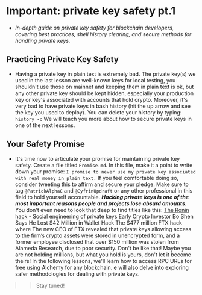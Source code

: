 # Important: private key safety pt.1
- *In-depth guide on private key safety for blockchain developers, covering best practices, shell history clearing, and secure methods for handling private keys.*

## Practicing Private Key Safety
- Having a private key in plain text is extremely bad. The private key(s) we used in the last lesson are well-known keys for local testing, you shouldn't use those on mainnet and keeping them in plain text is ok, but any other private key should be kept hidden, especially your production key or key's associated with accounts that hold crypto. Moreover, it's very bad to have private keys in bash history (hit the up arrow and see the key you used to deploy). You can delete your history by typing: ``` history -c ``` We will teach you more about how to secure private keys in one of the next lessons.

## Your Safety Promise
- It's time now to articulate your promise for maintaining private key safety. Create a file titled `Promise.md`. In this file, make it a point to write down your promise: ``` I promise to never use my private key associated with real money in plain text. ``` If you feel comfortable doing so, consider tweeting this to affirm and secure your pledge. Make sure to tag `@PatrickAlphaC` and `@CyfrinUpdraft` or any other professional in this field to hold yourself accountable. ***Hacking private keys is one of the most important reasons people and projects lose absurd amounts***. You don't even need to look that deep to find titles like this: [The Ronin hack](https://www.halborn.com/blog/post/explained-the-ronin-hack-march-2022) - Social engineering of private keys Early Crypto Investor Bo Shen Says He Lost $42 Million in Wallet Hack The $477 million FTX hack where The new CEO of FTX revealed that private keys allowing access to the firm’s crypto assets were stored in unencrypted form, and a former employee disclosed that over $150 million was stolen from Alameda Research, due to poor security.  Don't be like that! Maybe you are not holding millions, but what you hold is yours, don't let it become theirs! In the following lessons, we'll learn how to access RPC URLs for free using Alchemy for any blockchain. e will also delve into exploring safer methodologies for dealing with private keys. 

>> Stay tuned!
